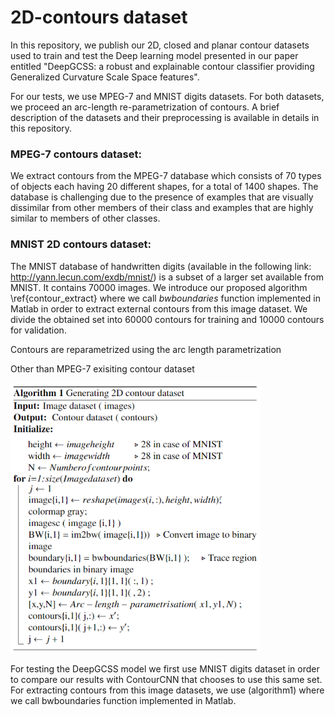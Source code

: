 # 2D-contours dataset

In this repository, we publish our 2D, closed and planar contour datasets used to train and test the Deep learning model presented in our paper entitled
"DeepGCSS: a robust and explainable contour classifier providing Generalized Curvature Scale Space features".

For our tests, we use MPEG-7 and MNIST digits datasets. For both datasets, we proceed an arc-length re-parametrization of contours. 
A brief description of the datasets and their preprocessing is available in details in this repository. 

### MPEG-7 contours dataset:
We extract contours from the MPEG-7 database which consists of 70 types of objects each having 20 different shapes, for a total of 1400 shapes. The database is challenging due to the presence of examples that are visually dissimilar from other members of their class and examples that are highly similar to members of other classes.

### MNIST 2D contours dataset: 
The MNIST database of handwritten digits (available in the following link: http://yann.lecun.com/exdb/mnist/) is a subset of a larger set available from MNIST. It contains 70000 images. We introduce our proposed algorithm \ref{contour_extract} where we call $bwboundaries$ function implemented in Matlab in order to extract external contours from this image dataset.
We divide the obtained set into 60000 contours for training and 10000 contours for validation.


Contours are reparametrized using the arc length parametrization 

Other than MPEG-7 exisiting contour dataset

<img src="Images/Algorithm1.PNG" width=400 >

For testing the DeepGCSS model  we first use MNIST digits dataset in order to compare our results with ContourCNN that chooses to use this same set. For extracting contours from this image datasets, we use (algorithm1) where we call bwboundaries function implemented in Matlab.


